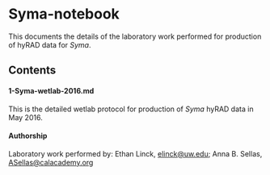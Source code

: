 # Syma-notebook

This documents the details of the laboratory work performed for production of hyRAD data for *Syma*.

## Contents
#### 1-Syma-wetlab-2016.md
This is the detailed wetlab protocol for production of *Syma* hyRAD data in May 2016.  

#### Authorship
Laboratory work performed by: Ethan Linck, elinck@uw.edu; Anna B. Sellas, ASellas@calacademy.org  
